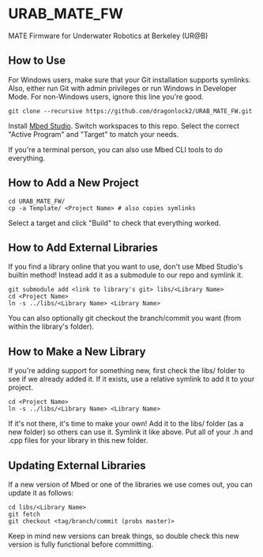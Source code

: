 # URAB_MATE_FW
MATE Firmware for Underwater Robotics at Berkeley (UR@B)

## How to Use

For Windows users, make sure that your Git installation supports symlinks. Also, either run Git with admin privileges or run Windows in Developer Mode. For non-Windows users, ignore this line you're good.

	git clone --recursive https://github.com/dragonlock2/URAB_MATE_FW.git

Install [Mbed Studio](https://os.mbed.com/studio/). Switch workspaces to this repo. Select the correct "Active Program" and "Target" to match your needs.

If you're a terminal person, you can also use Mbed CLI tools to do everything.

## How to Add a New Project

	cd URAB_MATE_FW/
	cp -a Template/ <Project Name> # also copies symlinks

Select a target and click "Build" to check that everything worked.

## How to Add External Libraries

If you find a library online that you want to use, don't use Mbed Studio's builtin method! Instead add it as a submodule to our repo and symlink it.

	git submodule add <link to library's git> libs/<Library Name>
	cd <Project Name>
	ln -s ../libs/<Library Name> <Library Name>

You can also optionally git checkout the branch/commit you want (from within the library's folder).

## How to Make a New Library

If you're adding support for something new, first check the libs/ folder to see if we already added it. If it exists, use a relative symlink to add it to your project.

	cd <Project Name>
	ln -s ../libs/<Library Name> <Library Name>

If it's not there, it's time to make your own! Add it to the libs/ folder (as a new folder) so others can use it. Symlink it like above. Put all of your .h and .cpp files for your library in this new folder.

## Updating External Libraries

If a new version of Mbed or one of the libraries we use comes out, you can update it as follows:

	cd libs/<Library Name>
	git fetch
	git checkout <tag/branch/commit (probs master)>

Keep in mind new versions can break things, so double check this new version is fully functional before committing.
